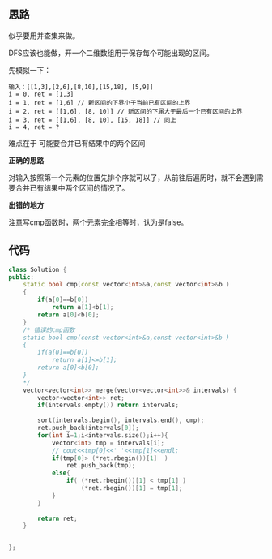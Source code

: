 ## 思路

似乎要用并查集来做。

DFS应该也能做，开一个二维数组用于保存每个可能出现的区间。

先模拟一下：

```
输入：[[1,3],[2,6],[8,10],[15,18], [5,9]]
i = 0, ret = [1,3]
i = 1, ret = [1,6] // 新区间的下界小于当前已有区间的上界
i = 2, ret = [[1,6], [8, 10]] // 新区间的下届大于最后一个已有区间的上界
i = 3, ret = [[1,6], [8, 10], [15, 18]] // 同上
i = 4, ret = ? 
```

难点在于 可能要合并已有结果中的两个区间

**正确的思路**

对输入按照第一个元素的位置先排个序就可以了，从前往后遍历时，就不会遇到需要合并已有结果中两个区间的情况了。

**出错的地方**

注意写cmp函数时，两个元素完全相等时，认为是false。

## 代码

```c++
class Solution {
public:
    static bool cmp(const vector<int>&a,const vector<int>&b )
    {
        if(a[0]==b[0])
            return a[1]<b[1];
        return a[0]<b[0];
    }
    /* 错误的cmp函数
    static bool cmp(const vector<int>&a,const vector<int>&b )
    {
        if(a[0]==b[0])
            return a[1]<=b[1];
        return a[0]<b[0];
    }
	*/
    vector<vector<int>> merge(vector<vector<int>>& intervals) {
        vector<vector<int>> ret;
        if(intervals.empty()) return intervals;
        
        sort(intervals.begin(), intervals.end(), cmp);
        ret.push_back(intervals[0]);
        for(int i=1;i<intervals.size();i++){
            vector<int> tmp = intervals[i];
            // cout<<tmp[0]<<' '<<tmp[1]<<endl;
            if(tmp[0]> (*ret.rbegin())[1]  )
                ret.push_back(tmp);
            else{
                if( (*ret.rbegin())[1] < tmp[1] )
                    (*ret.rbegin())[1] = tmp[1];
            }
        }
        
        return ret;
    }


};
```

